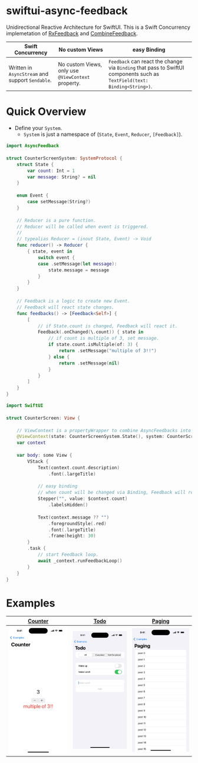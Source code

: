 # swiftui-async-feedback

Unidirectional Reactive Architecture for SwiftUI. This is a Swift Concurrency implemetation of [RxFeedback](https://github.com/NoTests/RxFeedback.swift) and [CombineFeedback](https://github.com/sergdort/CombineFeedback).

| Swift Concurrency | No custom Views | easy Binding |
| - | - | - |
| Written in `AsyncStream` and support `Sendable`. | No custom Views, only use `@ViewContext` property. | `Feedback` can react the change via `Binding` that pass to SwiftUI components such as `TextField(text: Binding<String>)`. |

# Quick Overview

- Define your `System`.
    - `System` is just a namespace of (`State`, `Event`, `Reducer`, `[Feedback]`).

```swift
import AsyncFeedback

struct CounterScreenSystem: SystemProtocol {
    struct State {
        var count: Int = 1
        var message: String? = nil
    }

    enum Event {
        case setMessage(String?)
    }

    // Reducer is a pure function.
    // Reducer will be called when event is triggered.
    //
    // typealias Reducer = (inout State, Event) -> Void
    func reducer() -> Reducer {
        { state, event in
            switch event {
            case .setMessage(let message):
                state.message = message
            }
        }
    }

    // Feedback is a logic to create new Event.
    // Feedback will react state changes.
    func feedbacks() -> [Feedback<Self>] {
        [
            // if State.count is changed, Feedback will react it.
            Feedback(.onChanged(\.count)) { state in
                // if count is multiple of 3, set message.
                if state.count.isMultiple(of: 3) {
                    return .setMessage("multiple of 3!!")
                } else {
                    return .setMessage(nil)
                }
            }
        ]
    }
}
```

```swift
import SwiftUI

struct CounterScreen: View {

    // ViewContext is a propertyWrapper to combine AsyncFeedbacks into SwiftUI.
    @ViewContext(state: CounterScreenSystem.State(), system: CounterScreenSystem())
    var context

    var body: some View {
        VStack {
            Text(context.count.description)
                .font(.largeTitle)

            // easy binding
            // when count will be changed via Binding, Feedback will react it.
            Stepper("", value: $context.count)
                .labelsHidden()

            Text(context.message ?? "")
                .foregroundStyle(.red)
                .font(.largeTitle)
                .frame(height: 30)
        }
        .task {
            // start Feedback loop.
            await _context.runFeedbackLoop()
        }
    }
}
```

# Examples

| [Counter](Example/Package/Sources/CounterExample/) | [Todo](Example/Package/Sources/TodoExample/) | [Paging](Example/Package/Sources/PagingListExample/) |
| - | - | - |
| <img width=300 src="assets/CounterExample.jpeg">| <img width=300 src="assets/TodoExample.jpeg">|<img width=300 src="assets/PagingListExample.jpeg">|
